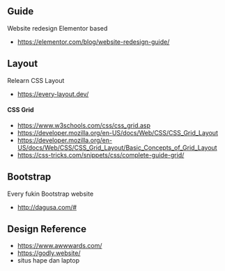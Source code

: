
## Guide

Website redesign Elementor based
- https://elementor.com/blog/website-redesign-guide/

## Layout

Relearn CSS Layout
- https://every-layout.dev/

#### CSS Grid

- https://www.w3schools.com/css/css_grid.asp
- https://developer.mozilla.org/en-US/docs/Web/CSS/CSS_Grid_Layout
- https://developer.mozilla.org/en-US/docs/Web/CSS/CSS_Grid_Layout/Basic_Concepts_of_Grid_Layout
- https://css-tricks.com/snippets/css/complete-guide-grid/

## Bootstrap

Every fukin Bootstrap website
- http://dagusa.com/#

## Design Reference

- https://www.awwwards.com/
- https://godly.website/
- situs hape dan laptop
